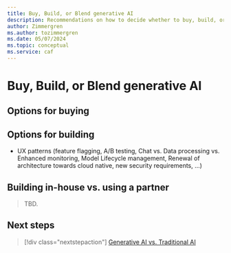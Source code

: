 ```yaml
---
title: Buy, Build, or Blend generative AI
description: Recommendations on how to decide whether to buy, build, or blend generative AI in your organization.
author: Zimmergren
ms.author: tozimmergren
ms.date: 05/07/2024
ms.topic: conceptual
ms.service: caf
---
```


# Buy, Build, or Blend generative AI

## Options for buying

## Options for building

- UX patterns (feature flagging, A/B testing, Chat vs. Data processing vs. Enhanced monitoring, Model Lifecycle management, Renewal of architecture towards cloud native, new security requirements, ...)

## Building in-house vs. using a partner

> TBD.

## Next steps

> [!div class="nextstepaction"]
> [Generative AI vs. Traditional AI](./generative-vs-traditional-ai.md)
